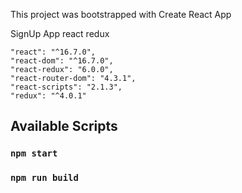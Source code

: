 This project was bootstrapped with Create React App
 
 SignUp App react redux

    "react": "^16.7.0",
    "react-dom": "^16.7.0",
    "react-redux": "6.0.0",
    "react-router-dom": "4.3.1",
    "react-scripts": "2.1.3",
    "redux": "^4.0.1"

## Available Scripts

### `npm start`
### `npm run build`

